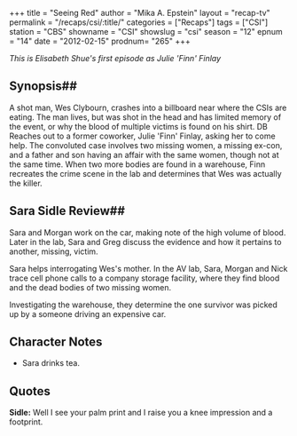 +++
title = "Seeing Red"
author = "Mika A. Epstein"
layout = "recap-tv"
permalink = "/recaps/csi/:title/"
categories = ["Recaps"]
tags = ["CSI"]
station = "CBS"
showname = "CSI"
showslug = "csi"
season = "12"
epnum = "14"
date = "2012-02-15"
prodnum= "265"
+++

_This is Elisabeth Shue's first episode as Julie 'Finn' Finlay_

## Synopsis## 

A shot man, Wes Clybourn, crashes into a billboard near where the CSIs are eating. The man lives, but was shot in the head and has limited memory of the event, or why the blood of multiple victims is found on his shirt. DB Reaches out to a former coworker, Julie 'Finn' Finlay, asking her to come help. The convoluted case involves two missing women, a missing ex-con, and a father and son having an affair with the same women, though not at the same time. When two more bodies are found in a warehouse, Finn recreates the crime scene in the lab and determines that Wes was actually the killer.

## Sara Sidle Review## 

Sara and Morgan work on the car, making note of the high volume of blood. Later in the lab, Sara and Greg discuss the evidence and how it pertains to another, missing, victim.

Sara helps interrogating Wes's mother. In the AV lab, Sara, Morgan and Nick trace cell phone calls to a company storage facility, where they find blood and the dead bodies of two missing women.

Investigating the warehouse, they determine the one survivor was picked up by a someone driving an expensive car.

## Character Notes

* Sara drinks tea.

## Quotes

**Sidle:** Well I see your palm print and I raise you a knee impression and a footprint.  
